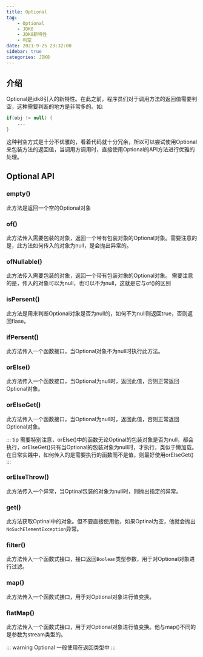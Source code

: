 ```yaml
---
title: Optional
tag:
    - Optional
    - JDK8
    - JDK8新特性
    - 判空
date: 2021-9-25 23:32:00
sidebar: true
categories: JDK8
---
```


## 介绍

Optional是jdk8引入的新特性。在此之前，程序员们对于调用方法的返回值需要判空，这种需要判断的地方是非常多的。如:
```java
if(obj != null) {
    ...
}
```
这种判空方式是十分不优雅的，看着代码就十分冗余，所以可以尝试使用Optional来包装方法的返回值，当调用方调用时，直接使用Optional的API方法进行优雅的处理。

## Optional API

### empty()

此方法是返回一个空的Optional对象

### of()

此方法传入需要包装的对象，返回一个带有包装对象的Optional对象。需要注意的是，此方法如何传入的对象为null，是会抛出异常的。

### ofNullable()

此方法传入需要包装的对象，返回一个带有包装对象的Optional对象。 需要注意的是，传入的对象可以为null，也可以不为null，这就是它与of()的区别

### isPersent()

此方法是用来判断Optional对象是否为null的，如何不为null则返回true，否则返回flase。

### ifPersent()

此方法传入一个函数接口，当Optional对象不为null时执行此方法。

### orElse()

此方法传入一个函数接口，当Optional为null时，返回此值，否则正常返回Optional对象。 

### orElseGet()

此方法传入一个函数接口，当Optional为null时，返回此值，否则正常返回Optional对象。 

::: tip
需要特别注意，orElse()中的函数无论Optinal的包装对象是否为null，都会执行，orElseGet()只有当Optional的包装对象为null时，才执行，类似于懒加载。
在日常实践中，如何传入的是需要执行的函数而不是值，则最好使用orElseGet()
:::

### orElseThrow()

此方法传入一个异常，当Optinal包装的对象为null时，则抛出指定的异常。

### get()

此方法获取Optinal中的对象。但不要直接使用他，如果Optinal为空，他就会抛出```NoSuchElementException```异常。

### filter()

此方法传入一个函数式接口，接口返回```Boolean```类型参数，用于对Optional对象进行过滤。

### map()

此方法传入一个函数式接口，用于对Optional对象进行值变换。

### flatMap()

此方法传入一个函数式接口，用于对Optional对象进行值变换。他与map()不同的是参数为stream类型的。

::: warning
Optional 一般使用在返回类型中
:::